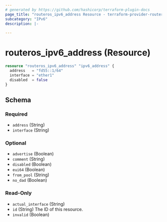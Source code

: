 ```yaml
---
# generated by https://github.com/hashicorp/terraform-plugin-docs
page_title: "routeros_ipv6_address Resource - terraform-provider-routeros"
subcategory: "IPv6"
description: |-
  
---
```


# routeros_ipv6_address (Resource)


```terraform
resource "routeros_ipv6_address" "ipv6_address" {
  address   = "fd55::1/64"
  interface = "ether1"
  disabled  = false
}
```


<!-- schema generated by tfplugindocs -->
## Schema

### Required

- `address` (String)
- `interface` (String)

### Optional

- `advertise` (Boolean)
- `comment` (String)
- `disabled` (Boolean)
- `eui64` (Boolean)
- `from_pool` (String)
- `no_dad` (Boolean)

### Read-Only

- `actual_interface` (String)
- `id` (String) The ID of this resource.
- `invalid` (Boolean)


